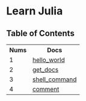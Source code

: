 # Learn Julia

## Table of Contents
<table>
    <tr>
        <th>Nums</th>
        <th>Docs</th>
    </tr>
    <tr>
        <td>1</td>
        <td><a href="./001_hello_world/">hello_world</td>
    </tr>
    <tr>
        <td>2</td>
        <td><a href="./002_get_docs/">get_docs</td>
    </tr>
    <tr>
        <td>3</td>
        <td><a href="./003_shell_command/">shell_command</td>
    </tr>
    <tr>
        <td>4</td>
        <td><a href="./004_comment/">comment</td>
    </tr>
</table>